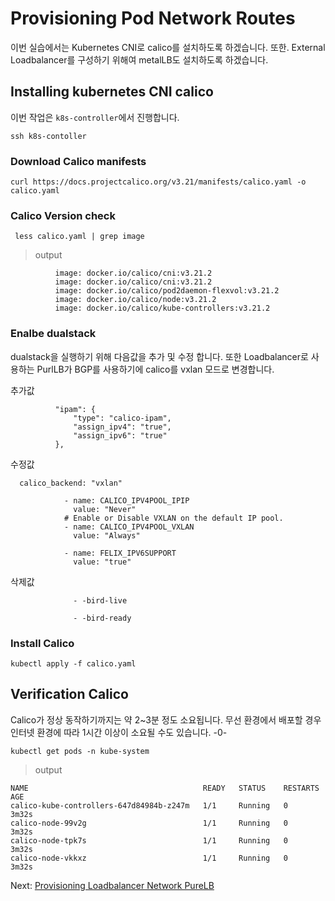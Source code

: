 # Provisioning Pod Network Routes

이번 실습에서는 Kubernetes CNI로 calico를 설치하도록 하겠습니다. 또한. External Loadbalancer를 구성하기 위해여 metalLB도 설치하도록 하겠습니다.

## Installing kubernetes CNI calico

이번 작업은 `k8s-controller`에서 진행합니다. 

```
ssh k8s-contoller
```

### Download Calico manifests

```
curl https://docs.projectcalico.org/v3.21/manifests/calico.yaml -o calico.yaml
```

### Calico Version check

```
 less calico.yaml | grep image
```

> output

```
          image: docker.io/calico/cni:v3.21.2
          image: docker.io/calico/cni:v3.21.2
          image: docker.io/calico/pod2daemon-flexvol:v3.21.2
          image: docker.io/calico/node:v3.21.2
          image: docker.io/calico/kube-controllers:v3.21.2
```


### Enalbe dualstack

dualstack을 실행하기 위해 다음값을 추가 및 수정 합니다.
또한 Loadbalancer로 사용하는 PurlLB가 BGP를 사용하기에 calico를 vxlan 모드로 변경합니다.

추가값
```
          "ipam": {
              "type": "calico-ipam",
              "assign_ipv4": "true",
              "assign_ipv6": "true"
          },

```

수정값
```
  calico_backend: "vxlan"

            - name: CALICO_IPV4POOL_IPIP
              value: "Never"
            # Enable or Disable VXLAN on the default IP pool.
            - name: CALICO_IPV4POOL_VXLAN
              value: "Always"

            - name: FELIX_IPV6SUPPORT
              value: "true"

```

삭제값
```
              - -bird-live

              - -bird-ready

```

### Install Calico

```
kubectl apply -f calico.yaml
```

## Verification Calico

Calico가 정상 동작하기까지는 약 2~3분 정도 소요됩니다.
무선 환경에서 배포할 경우 인터넷 환경에 따라 1시간 이상이 소요될 수도 있습니다. -0-

```
kubectl get pods -n kube-system
```

> output

```
NAME                                       READY   STATUS    RESTARTS      AGE
calico-kube-controllers-647d84984b-z247m   1/1     Running   0          3m32s
calico-node-99v2g                          1/1     Running   0          3m32s
calico-node-tpk7s                          1/1     Running   0          3m32s
calico-node-vkkxz                          1/1     Running   0          3m32s
```


Next: [Provisioning Loadbalancer Network PureLB](07-provisioning-lb-network-purelb.md)

